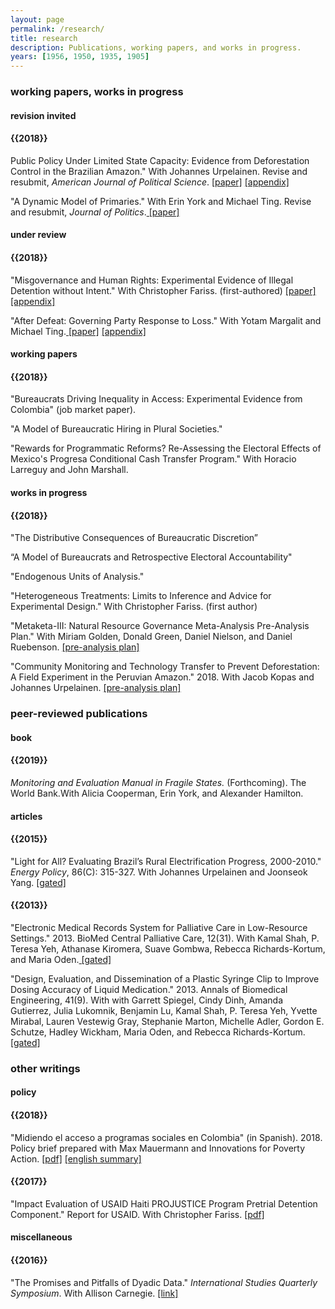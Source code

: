 ```yaml
---
layout: page
permalink: /research/
title: research
description: Publications, working papers, and works in progress.
years: [1956, 1950, 1935, 1905]
---
```

<h3> working papers, works in progress</h3>

<h4> revision invited</h4>

<h4 class="year">{{2018}}</h4>
Public Policy Under Limited State Capacity: Evidence from Deforestation Control in the Brazilian Amazon."  With Johannes Urpelainen.  Revise and resubmit, <i>American Journal of Political Science</i>. <a href="https://taraslough.github.io/assets/pdf/Deforest_paper.pdf"  target="_blank"> [paper]</a>
<a href="https://taraslough.github.io/assets/pdf/Deforest_appendix.pdf"  target="_blank"> [appendix]</a>

"A Dynamic Model of Primaries." With Erin York and Michael Ting. Revise and resubmit, <i>Journal of Politics</i>.<a href="https://taraslough.github.io/assets/pdf/DP.pdf
"  target="_blank"> [paper]</a>


<h4> under review</h4>
<h4 class="year">{{2018}}</h4>
"Misgovernance and Human Rights: Experimental Evidence of Illegal Detention without Intent." With Christopher Fariss. (first-authored) <a href="https://taraslough.github.io/assets/pdf/Haiti_paper.pdf
"  target="_blank"> [paper]</a>
<a href="https://taraslough.github.io/assets/pdf/Haiti_appendix.pdf
"  target="_blank"> [appendix]</a>

"After Defeat: Governing Party Response to Loss." With Yotam Margalit and Michael Ting.<a href="https://taraslough.github.io/assets/pdf/RtL_paper.pdf
"  target="_blank"> [paper]</a>
<a href="https://taraslough.github.io/assets/pdf/RtL_appendix.pdf
"  target="_blank"> [appendix]</a>

<h4> working papers</h4>
<h4 class="year">{{2018}}</h4>

"Bureaucrats Driving Inequality in Access: Experimental Evidence from Colombia" (job market paper).

"A Model of Bureaucratic Hiring in Plural Societies."

"Rewards for Programmatic Reforms? Re-Assessing the Electoral Effects of Mexico's Progresa Conditional Cash Transfer Program." With Horacio Larreguy and John Marshall.

<h4> works in progress </h4>

<h4 class="year">{{2018}}</h4>

"The  Distributive  Consequences  of  Bureaucratic  Discretion”

“A  Model  of  Bureaucrats  and  Retrospective  Electoral  Accountability"

"Endogenous Units of Analysis."

"Heterogeneous Treatments: Limits to Inference and Advice for Experimental Design." With Christopher Fariss. (first author)

"Metaketa-III: Natural Resource Governance Meta-Analysis Pre-Analysis Plan." With Miriam Golden, Donald Green, Daniel Nielson, and Daniel Ruebenson. <a href="http://egap.org/registration/2815"  target="_blank"> [pre-analysis plan]</a>

"Community Monitoring and Technology Transfer to Prevent Deforestation: A Field Experiment in the Peruvian Amazon." 2018. With Jacob Kopas and Johannes Urpelainen. <a href="http://egap.org/registration/2822"  target="_blank"> [pre-analysis plan]</a>


<h3> peer-reviewed publications </h3>

<h4> book</h4>
<h4 class="year">{{2019}}</h4>
<i>Monitoring and Evaluation Manual in Fragile States.</i>  (Forthcoming). The World Bank.With Alicia Cooperman, Erin York, and Alexander Hamilton.


<h4>articles</h4>
<h4 class="year">{{2015}}</h4>
"Light for All? Evaluating Brazil’s Rural Electrification Progress, 2000-2010." <i>Energy Policy</i>, 86(C): 315-327. With Johannes Urpelainen and Joonseok Yang. <a href="https://www.sciencedirect.com/science/article/pii/S0301421515300124#f0030"  target="_blank">[gated]</a>
<h4 class="year">{{2013}}</h4>
"Electronic Medical Records System for Palliative Care in Low-Resource Settings." 2013. BioMed Central Palliative Care, 12(31). With Kamal Shah, P. Teresa Yeh, Athanase Kiromera, Suave Gombwa, Rebecca Richards-Kortum, and Maria Oden.<a href="https://www.ncbi.nlm.nih.gov/pubmed/23941694"  target="_blank"> [gated]</a>


"Design, Evaluation, and Dissemination of a Plastic Syringe Clip to Improve Dosing Accuracy of Liquid Medication." 2013. Annals of Biomedical Engineering, 41(9). With with Garrett Spiegel, Cindy Dinh, Amanda Gutierrez, Julia Lukomnik, Benjamin Lu, Kamal Shah, P. Teresa Yeh, Yvette Mirabal, Lauren Vestewig Gray, Stephanie Marton, Michelle Adler, Gordon E. Schutze, Hadley Wickham, Maria Oden, and Rebecca Richards-Kortum.<a href="https://link.springer.com/content/pdf/10.1007/s10439-013-0780-z.pdf"  target="_blank"> [gated]</a>

<h3> other writings</h3>

<h4> policy</h4>
<h4 class="year">{{2018}}</h4>
"Midiendo el acceso a programas sociales en Colombia" (in Spanish). 2018. Policy brief prepared with Max Mauermann and Innovations for Poverty Action. <a href="https://www.poverty-action.org/publication/midiendo-el-acceso-programas-sociales-en-colombia"  target="_blank">[pdf]</a>
<a href="
https://www.poverty-action.org/study/measuring-access-social-services-colombia"  target="_blank">[english summary]</a>

<h4 class="year">{{2017}}</h4>
"Impact Evaluation of USAID Haiti PROJUSTICE Program Pretrial Detention Component." Report for USAID. With Christopher Fariss. <a href="https://pdf.usaid.gov/pdf_docs/pa00mz6b.pdf"  target="_blank">[pdf]</a>

<h4> miscellaneous</h4>
<h4 class="year">{{2016}}</h4>
"The Promises and Pitfalls of Dyadic Data." <i>International Studies Quarterly Symposium</i>. With Allison Carnegie. <a href="https://www.isanet.org/Publications/ISQ/Posts/ID/5188/The-Promises-and-Pitfalls-of-Dyadic-Data"  target="_blank"> [link]</a>
